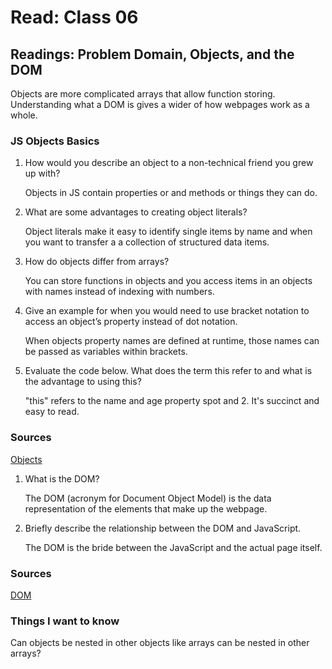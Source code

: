 # Read: Class 06

## Readings: Problem Domain, Objects, and the DOM

Objects are more complicated arrays that allow function storing. Understanding what a DOM is gives a wider of how webpages work as a whole. 

### JS Objects Basics

1. How would you describe an object to a non-technical friend you grew up with?

    Objects in JS contain properties or and methods or things they can do.

2. What are some advantages to creating object literals?

    Object literals make it easy to identify single items by name and when you want to transfer a a collection of structured data items.

3. How do objects differ from arrays?

    You can store functions in objects and you access items in an objects with names instead of indexing with numbers.

4. Give an example for when you would need to use bracket notation to access an object’s property instead of dot notation.

    When objects property names are defined at runtime, those names can be passed as variables within brackets.

5. Evaluate the code below. What does the term this refer to and what is the advantage to using this?

    "this" refers to the name and age property spot and 2. It's succinct and easy to read.

### Sources

[Objects](https://developer.mozilla.org/en-US/docs/Learn/JavaScript/Objects/Basics)

1. What is the DOM?

    The DOM (acronym for Document Object Model) is the data representation of the elements that make up the webpage.

2. Briefly describe the relationship between the DOM and JavaScript.

    The DOM is the bride between the JavaScript and the actual page itself.

### Sources 

[DOM](https://developer.mozilla.org/en-US/docs/Web/API/Document_Object_Model/Introduction)

### Things I want to know

Can objects be nested in other objects like arrays can be nested in other arrays?